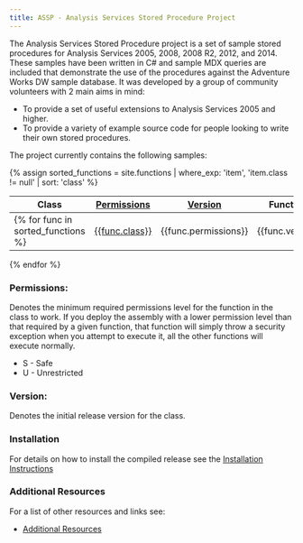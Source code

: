 ```yaml
---
title: ASSP - Analysis Services Stored Procedure Project
---
```

The Analysis Services Stored Procedure project is a set of sample stored procedures for Analysis Services 2005, 2008, 2008 R2, 2012, and 2014. These samples have been written in C# and sample MDX queries are included that demonstrate the use of the procedures against the Adventure Works DW sample database. It was developed by a group of community volunteers with 2 main aims in mind:
- To provide a set of useful extensions to Analysis Services 2005 and higher.
- To provide a variety of example source code for people looking to write their own stored procedures.

The project currently contains the following samples:

{% assign sorted_functions = site.functions | where_exp: 'item', 'item.class != null' | sort: 'class' %}

| Class | [Permissions](#Permissions) | [Version](#Version) | Functions |
|-------|------------------------------|----------------------|-----------|
{% for func in sorted_functions %}|[{{func.class}}]({{func.url}})|{{func.permissions}} | {{func.version}}|{% if func.functions %}{{func.functions | join: ', '}} {% else %}{{func.title}}{% endif %}|
{% endfor %}

<a name="Permissions"></a> 
### Permissions:
Denotes the minimum required permissions level for the function in the class to work. If you deploy the assembly with a lower permission level than that required by a given function, that function will simply throw a security exception when you attempt to execute it, all the other functions will execute normally. 

- S - Safe
- U - Unrestricted

<a name="Version"></a>
### Version:
Denotes the initial release version for the class.

### Installation
For details on how to install the compiled release see the [Installation Instructions](Installation-Instructions)

### Additional Resources
For a list of other resources and links see:

* [Additional Resources](Additional-Resources)



